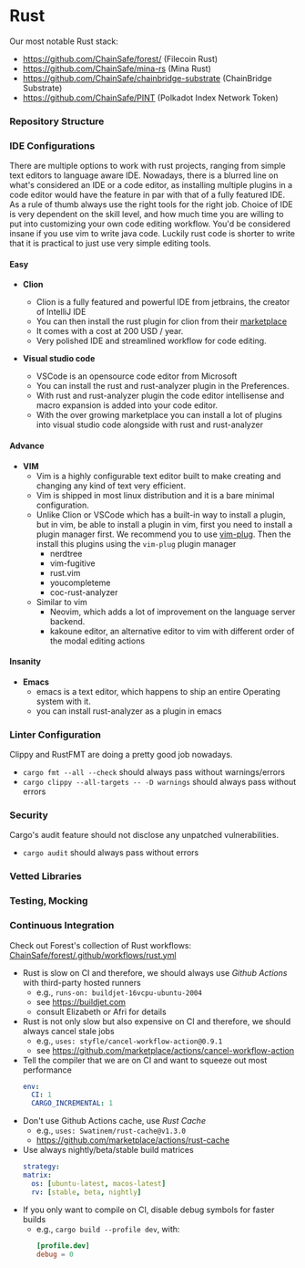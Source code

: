 # Rust
Our most notable Rust stack:
* https://github.com/ChainSafe/forest/ (Filecoin Rust)
* https://github.com/ChainSafe/mina-rs (Mina Rust)
* https://github.com/ChainSafe/chainbridge-substrate (ChainBridge Substrate)
* https://github.com/ChainSafe/PINT (Polkadot Index Network Token)

### Repository Structure

### IDE Configurations

There are multiple options to work with rust projects, ranging from simple text editors to language aware IDE.
Nowadays, there is a blurred line on what's considered an IDE or a code editor, as installing multiple plugins in a code editor would have the feature in par with that of a fully featured IDE.
As a rule of thumb always use the right tools for the right job.
Choice of IDE is very dependent on the skill level, and how much time you are willing to put into customizing your own code editing workflow.
You'd be considered insane if you use vim to write java code.
Luckily rust code is shorter to write that it is practical to just use very simple editing tools.

#### Easy
- **Clion**
    - Clion is a fully featured and powerful IDE from jetbrains, the creator of IntelliJ IDE
    - You can then install the rust plugin for clion from their [marketplace](https://plugins.jetbrains.com/plugin/8182-rust)
    - It comes with a cost at 200 USD / year.
    - Very polished IDE and streamlined workflow for code editing.

- **Visual studio code**
    - VSCode is an opensource code editor from Microsoft
    - You can install the rust and rust-analyzer plugin in the Preferences.
    - With rust and rust-analyzer plugin the code editor intellisense and macro expansion is added into your code editor.
    - With the over growing marketplace you can install a lot of plugins into visual studio code alongside with rust and rust-analyzer


#### Advance
- **VIM**
    - Vim is a highly configurable text editor built to make creating and changing any kind of text very efficient.
    - Vim is shipped in most linux distribution and it is a bare minimal configuration.
    - Unlike Clion or VSCode which has a built-in way to install a plugin, but in vim,
      be able to install a plugin in vim, first you need to install a plugin manager first.
      We recommend you to use [vim-plug](https://github.com/junegunn/vim-plug).
      Then the install this plugins using the `vim-plug` plugin manager
        - nerdtree
        - vim-fugitive
        - rust.vim
        - youcompleteme
        - coc-rust-analyzer
    - Similar to vim
        - Neovim, which adds a lot of improvement on the language server backend.
        - kakoune editor, an alternative editor to vim with different order of the modal editing actions

#### Insanity
- **Emacs**
    - emacs is a text editor, which happens to ship an entire Operating system with it.
    - you can install rust-analyzer as a plugin in emacs

### Linter Configuration
Clippy and RustFMT are doing a pretty good job nowadays.
* `cargo fmt --all --check` should always pass without warnings/errors
* `cargo clippy --all-targets -- -D warnings` should always pass without errors

### Security
Cargo's audit feature should not disclose any unpatched vulnerabilities.
* `cargo audit` should always pass without errors

### Vetted Libraries

### Testing, Mocking

### Continuous Integration
Check out Forest's collection of Rust workflows: [ChainSafe/forest/.github/workflows/rust.yml](https://github.com/ChainSafe/forest/blob/main/.github/workflows/rust.yml)

* Rust is slow on CI and therefore, we should always use _Github Actions_ with third-party hosted runners
  * e.g., `runs-on: buildjet-16vcpu-ubuntu-2004`
  * see https://buildjet.com
  * consult Elizabeth or Afri for details
* Rust is not only slow but also expensive on CI and therefore, we should always cancel stale jobs
  * e.g., `uses: styfle/cancel-workflow-action@0.9.1`
  * see https://github.com/marketplace/actions/cancel-workflow-action
* Tell the compiler that we are on CI and want to squeeze out most performance
    ```yaml
    env:
      CI: 1
      CARGO_INCREMENTAL: 1
    ```
* Don't use Github Actions cache, use _Rust Cache_
  * e.g., `uses: Swatinem/rust-cache@v1.3.0`
  * https://github.com/marketplace/actions/rust-cache
* Use always nightly/beta/stable build matrices
    ```yaml
    strategy:
    matrix:
      os: [ubuntu-latest, macos-latest]
      rv: [stable, beta, nightly]
    ```
* If you only want to compile on CI, disable debug symbols for faster builds
  * e.g., `cargo build --profile dev`, with:
    ```toml
    [profile.dev]
    debug = 0
    ```
